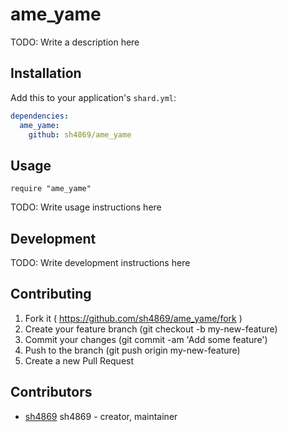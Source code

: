 # ame_yame

TODO: Write a description here

## Installation


Add this to your application's `shard.yml`:

```yaml
dependencies:
  ame_yame:
    github: sh4869/ame_yame
```


## Usage


```crystal
require "ame_yame"
```


TODO: Write usage instructions here

## Development

TODO: Write development instructions here

## Contributing

1. Fork it ( https://github.com/sh4869/ame_yame/fork )
2. Create your feature branch (git checkout -b my-new-feature)
3. Commit your changes (git commit -am 'Add some feature')
4. Push to the branch (git push origin my-new-feature)
5. Create a new Pull Request

## Contributors

- [sh4869](https://github.com/sh4869) sh4869 - creator, maintainer
